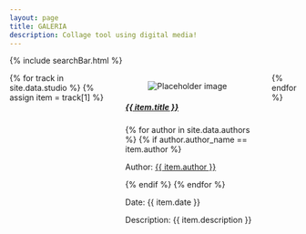 ```yaml
---
layout: page
title: GALERIA
description: Collage tool using digital media!
---
```


{% include searchBar.html %}

<div class = "columns">
	{% for track in site.data.studio %}
		{% assign item = track[1] %}
		<div class="card">
			<div class="card-image">
			<figure class="image is-4by3">
				<img src="https://bulma.io/images/placeholders/1280x960.png" alt="Placeholder image">
			</figure>
			</div>
			<div class="card-content">
				<h5><a href="{{ item.title | datapage_url: 'studio' }}">{{ item.title }}</a></h5>
			</div>
			<div class="content">
				{% for author in site.data.authors %}
					{% if author.author_name == item.author %}
						<p>Author: <a href="{{ author.author_name | datapage_url: 'authors' }}">{{ item.author }}</a></p>
					{% endif %}
				{% endfor %}
				<p>Date: {{ item.date }}</p>
				<p>Description: {{ item.description }}</p>
				<br><br>
			</div>
		</div>
	{% endfor %}
</div>
